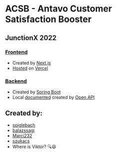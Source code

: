 # ACSB - Antavo Customer Satisfaction Booster

## JunctionX 2022

### [Frontend](./frontend/README.md)
* Created by [Next.js](https://nextjs.org/)
* [Hosted](https://junctionx-2022.vercel.app/web/charts) on [Vercel](https://vercel.com/)

### [Backend](./backend/README.md)
* Created by [Spring Boot](https://spring.io/projects/spring-boot)
* Local [documented]() created by [Open API](https://www.openapis.org/)

## Created by:
* [spiglebach](https://github.com/spiglebach)
* [balazssagi](https://github.com/balazssagi)
* [Marci232](https://github.com/Marci232)
* [szukacs](https://github.com/szukacs)
* Where is Viktor? 🔍😃 
